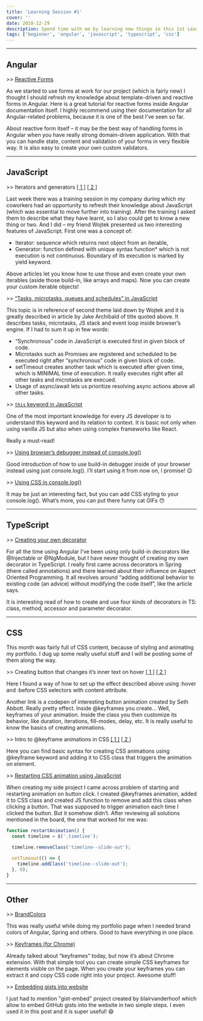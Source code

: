 ```yaml
---
title: 'Learning Session #1'
cover: ''
date: 2018-12-29
description: Spend time with me by learning new things in this 1st Learning Session!
tags: ['beginner', 'angular', 'javascript', 'typescript', 'css']
---
```


---

## Angular

\>> [Reactive Forms](https://angular.io/guide/reactive-forms)

As we started to use forms at work for our project (which is fairly new) I thought I should refresh my knowledge about template-driven and reactive forms in Angular. Here is a great tutorial for reactive forms inside Angular documentation itself. I highly recommend using their documentation for all Angular-related problems, because it is one of the best I’ve seen so far.

About reactive form itself – it may be the best way of handling forms in Angular when you have really strong domain-driven application. With that you can handle state, content and validation of your forms in very flexible way. It is also easy to create your own custom validators.

---

## JavaScript

\>> Iterators and generators [[ 1 ]](https://developer.mozilla.org/en-US/docs/Web/JavaScript/Guide/Iterators_and_Generators) [[ 2 ]](https://codeburst.io/a-simple-guide-to-es6-iterators-in-javascript-with-examples-189d052c3d8e)

Last week there was a training session in my company during which my coworkers had an opportunity to refresh their knowledge about JavaScript (which was essential to move further into training). After the training I asked them to describe what they have learnt, so I also could get to know a new thing or two. And I did – my friend Wojtek presented us two interesting features of JavaScript. First one was a concept of:

- Iterator: sequence which returns next object from an iterable,
- Generator: function defined with unique syntax function\* which is not execution is not continuous. Boundary of its execution is marked by yield keyword.

Above articles let you know how to use those and even create your own iterables (aside those build-in, like arrays and maps). Now you can create your custom iterable objects!

\>> [“Tasks, microtasks, queues and schedules” in JavaScript](https://jakearchibald.com/2015/tasks-microtasks-queues-and-schedules/)

This topic is in reference of second theme laid down by Wojtek and it is greatly described in article by Jake Archibald of title quoted above. It describes tasks, microtasks, JS stack and event loop inside browser’s engine. If I had to sum it up in few words:

- “Synchronous” code in JavaScript is executed first in given block of code.
- Microtasks such as Promises are registered and scheduled to be executed right after “synchronous” code in given block of code.
- setTimeout creates another task which is executed after given time, which is MINIMAL time of execution. It really executes right after all other tasks and microtasks are execued.
- Usage of async/await lets us prioritize resolving async actions above all other tasks.

\>> [`this` keyword in JavaScript](https://medium.freecodecamp.org/how-to-understand-the-keyword-this-and-context-in-javascript-cd624c6b74b8)

One of the most important knowledge for every JS developer is to understand this keyword and its relation to context. It is basic not only when using vanilla JS but also when using complex frameworks like React.

Really a must-read!

\>> [Using browser’s debugger instead of console.log()](https://medium.com/datadriveninvestor/stopping-using-console-log-and-start-using-your-browsers-debugger-62bc893d93ff)

Good introduction of how to use build-in debugger inside of your browser instead using just console.log(). I’ll start using it from now on, I promise! 😉

\>> [Using CSS in console.log()](https://itnext.io/console-rules-b30560fc2367)

It may be just an interesting fact, but you can add CSS styling to your console.log(). What’s more, you can put there funny cat GIFs 😯

---

## TypeScript

\>> [Creating your own decorator](https://codeburst.io/decorate-your-code-with-typescript-decorators-5be4a4ffecb4)

For all the time using Angular I’ve been using only build-in decorators like @Injectable or @NgModule, but I have never thought of creating my own decorator in TypeScript. I really first came across decorators in Spring (there called annotations) and there learned about their influence on Aspect Oriented Programming. It all revolves around “adding additional behavior to existing code (an advice) without modifying the code itself”, like the article says.

It is interesting read of how to create and use four kinds of decorators in TS: class, method, accessor and parameter decorator.

---

## CSS

This month was fairly full of CSS content, because of styling and animating my portfolio. I dug up some really useful stuff and I will be posting some of them along the way.

\>> Creating button that changes it’s inner text on hover [[ 1 ]](https://stackoverflow.com/a/9913526) [[ 2 ]](https://codepen.io/sethabbott/pen/FtuLz)

Here I found a way of how to set up the effect described above using :hover and :before CSS selectors with content attribute.

Another link is a codepen of interesting button animation created by Seth Abbott. Really pretty effect. Inside @keyframes you create… Well, keyframes of your animation. Inside the class you then customize its behavior, like duration, iterations, fill-modes, delay, etc. It is really useful to know the basics of creating animations.

\>> Intro to @keyframe animations in CSS [[ 1 ]](https://www.w3schools.com/css/css3_animations.asp) [[ 2 ]](https://css-tricks.com/snippets/css/keyframe-animation-syntax/)

Here you can find basic syntax for creating CSS animations using @keyframe keyword and adding it to CSS class that triggers the animation on element.

\>> [Restarting CSS animation using JavaScript](https://stackoverflow.com/questions/6268508/restart-animation-in-css3-any-better-way-than-removing-the-element)

When creating my side project I came across problem of starting and restarting animation on button click. I created @keyframes animation, added it to CSS class and created JS function to remove and add this class when clicking a button. That was supposed to trigger animation each time I clicked the button. But it somehow didn’t. After reviewing all solutions mentioned in the board, the one that worked for me was:

```js
function restartAnimation() {
  const timeline = $('.timeline');

  timeline.removeClass('timeline--slide-out');

  setTimeout(() => {
    timeline.addClass('timeline--slide-out');
  }, 0);
}
```

---

## Other

\>> [BrandColors](https://brandcolors.net/)

This was really useful while doing my portfolio page when I needed brand colors of Angular, Spring and others. Good to have everything in one place.

\>> [Keyframes (for Chrome)](https://chrome.google.com/webstore/detail/keyframes/dalaiblmpeklkjnpeocmaojcfldmbfck)

Already talked about “keyframes” today, but now it’s about Chrome extension. With that simple tool you can create simple CSS keyframes for elements visible on the page. When you create your keyframes you can extract it and copy CSS code right into your project. Awesome stuff!

\>> [Embedding gists into website](https://github.com/blairvanderhoof/gist-embed)

I just had to mention "gist-embed" project created by blairvanderhoof which allow to embed GitHub gists into the website in two simple steps. I even used it in this post and it is super useful! 😄